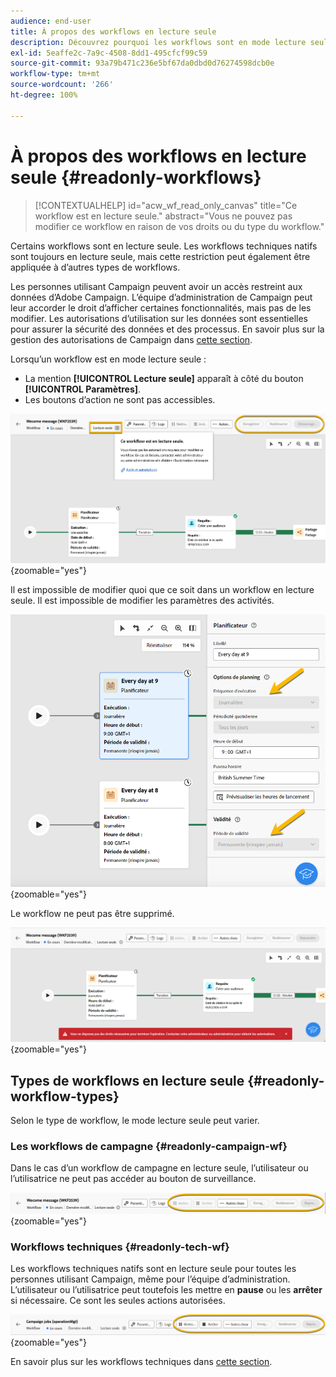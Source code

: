 ```yaml
---
audience: end-user
title: À propos des workflows en lecture seule
description: Découvrez pourquoi les workflows sont en mode lecture seule.
exl-id: 5eaffe2c-7a9c-4508-8dd1-495cfcf99c59
source-git-commit: 93a79b471c236e5bf67da0dbd0d76274598dcb0e
workflow-type: tm+mt
source-wordcount: '266'
ht-degree: 100%

---
```


# À propos des workflows en lecture seule {#readonly-workflows}

>[!CONTEXTUALHELP]
>id="acw_wf_read_only_canvas"
>title="Ce workflow est en lecture seule."
>abstract="Vous ne pouvez pas modifier ce workflow en raison de vos droits ou du type du workflow."

Certains workflows sont en lecture seule. Les workflows techniques natifs sont toujours en lecture seule, mais cette restriction peut également être appliquée à d’autres types de workflows.

Les personnes utilisant Campaign peuvent avoir un accès restreint aux données d’Adobe Campaign. L’équipe d’administration de Campaign peut leur accorder le droit d’afficher certaines fonctionnalités, mais pas de les modifier. Les autorisations d’utilisation sur les données sont essentielles pour assurer la sécurité des données et des processus. En savoir plus sur la gestion des autorisations de Campaign dans [cette section](../get-started/permissions.md).

Lorsqu’un workflow est en mode lecture seule :

* La mention **[!UICONTROL Lecture seule]** apparaît à côté du bouton **[!UICONTROL Paramètres]**.
* Les boutons d’action ne sont pas accessibles.

![Interface de workflow en lecture seule affichant le bouton des paramètres et les boutons d’action désactivés.](assets/readonly-workflow.png){zoomable="yes"}

Il est impossible de modifier quoi que ce soit dans un workflow en lecture seule. Il est impossible de modifier les paramètres des activités.

![Interface du planificateur en mode lecture seule, affichant les options de paramètres désactivés.](assets/scheduler-readonly.png){zoomable="yes"}

Le workflow ne peut pas être supprimé.

![Interface affichant des droits restreints pour la suppression de workflows.](assets/readonly-rights.png){zoomable="yes"}

## Types de workflows en lecture seule {#readonly-workflow-types}

Selon le type de workflow, le mode lecture seule peut varier.

### Les workflows de campagne {#readonly-campaign-wf}

Dans le cas d’un workflow de campagne en lecture seule, l’utilisateur ou l’utilisatrice ne peut pas accéder au bouton de surveillance.

![Interface de workflow d’une campagne en mode lecture seule, affichant les options de surveillance désactivées.](assets/readonly-campaign-workflow.png){zoomable="yes"}

### Workflows techniques {#readonly-tech-wf}

Les workflows techniques natifs sont en lecture seule pour toutes les personnes utilisant Campaign, même pour l’équipe d’administration. L’utilisateur ou l’utilisatrice peut toutefois les mettre en **pause** ou les **arrêter** si nécessaire. Ce sont les seules actions autorisées.

![Interface de workflow technique en mode lecture seule, affichant les options permettant de suspendre ou d’arrêter les workflows.](assets/readonly-technical-workflow.png){zoomable="yes"}

En savoir plus sur les workflows techniques dans [cette section](https://experienceleague.adobe.com/fr/docs/campaign/automation/workflows/introduction/wf-type/technical-workflows).